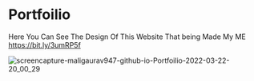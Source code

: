 # Portfoilio

Here You Can See The Design Of This Website That being Made My ME   https://bit.ly/3umRP5f



![screencapture-maligaurav947-github-io-Portfoilio-2022-03-22-20_00_29](https://user-images.githubusercontent.com/86152880/159505726-b835270c-9d81-4792-9e13-f70a1134c208.png)
